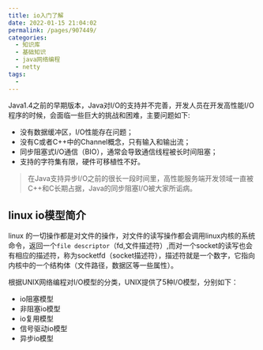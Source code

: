 ```yaml
---
title: io入门了解
date: 2022-01-15 21:04:02
permalink: /pages/907449/
categories:
  - 知识库
  - 基础知识
  - java网络编程
  - netty
tags:
  - 
---
```

Java1.4之前的早期版本，Java对I/O的支持并不完善，开发人员在开发高性能I/O程序的时候，会面临一些巨大的挑战和困难，主要问题如下:
- 没有数据缓冲区，I/O性能存在问题；
- 没有C或者C++中的Channel概念，只有输入和输出流；
- 同步阻塞式I/O通信（BIO），通常会导致通信线程被长时间阻塞；
- 支持的字符集有限，硬件可移植性不好。
> 在Java支持异步I/O之前的很长一段时间里，高性能服务端开发领域一直被C++和C长期占据，Java的同步阻塞I/O被大家所诟病。

## linux io模型简介

linux 的一切操作都是对文件的操作，对文件的读写操作都会调用linux内核的系统命令，返回一个`file descriptor`（fd,文件描述符）,而对一个socket的读写也会有相应的描述符，称为socketfd（socket描述符），描述符就是一个数字，它指向内核中的一个结构体（文件路径，数据区等一些属性）。

根据UNIX网络编程对I/O模型的分类，UNIX提供了5种I/O模型，分别如下：

- io阻塞模型
- 非阻塞io模型
- io复用模型
- 信号驱动io模型
- 异步io模型
